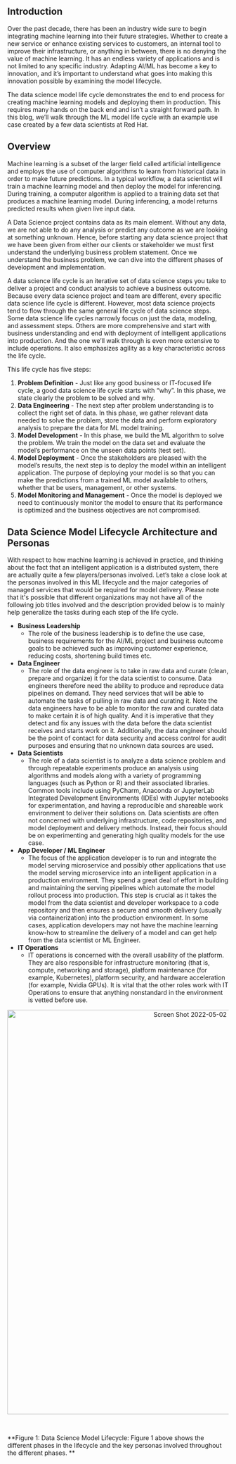 ## Introduction

Over the past decade, there has been an industry wide sure to begin integrating machine learning into their future strategies. Whether to create a new service or enhance existing services to customers, an internal tool to improve their infrastructure, or anything in between, there is no denying the value of machine learning. It has an endless variety of applications and is not limited to any specific industry. Adapting AI/ML has become a key to innovation, and it’s important to understand what goes into making this innovation possible by examining the model lifecycle. 

The data science model life cycle demonstrates the end to end process for creating machine learning models and deploying them in production. This requires many hands on the back end and isn’t a straight forward path. In this blog, we’ll walk through the ML model life cycle with an example use case created by a few data scientists at Red Hat.

## Overview

Machine learning is a subset of the larger field called artificial intelligence and employs the use of computer algorithms to learn from historical data in order to make future predictions. In a typical workflow, a data scientist will train a machine learning model and then deploy the model for inferencing. During training, a computer algorithm is applied to a training data set that produces a machine learning model. During inferencing, a model returns predicted results when given live input data. 

A Data Science project contains data as its main element. Without any data, we are not able to do any analysis or predict any outcome as we are looking at something unknown. Hence, before starting any data science project that we have been given from either our clients or stakeholder we must first understand the underlying business problem statement. Once we understand the business problem, we can dive into the different phases of development and implementation. 

A data science life cycle is an iterative set of data science steps you take to deliver a project and conduct analysis to achieve a business outcome. Because every data science project and team are different, every specific data science life cycle is different. However, most data science projects tend to flow through the same general life cycle of data science steps. Some data science life cycles narrowly focus on just the data, modeling, and assessment steps. Others are more comprehensive and start with business understanding and end with deployment of intelligent applications into production. And the one we’ll walk through is even more extensive to include operations. It also emphasizes agility as a key characteristic across the life cycle.

This life cycle has five steps:

1. **Problem Definition** - Just like any good business or IT-focused life cycle, a good data science life cycle starts with “why”. In this phase, we state clearly the problem to be solved and why. 
2. **Data Engineering** - The next step after problem understanding is to collect the right set of data. In this phase, we gather relevant data needed to solve the problem, store the data and perform exploratory analysis to prepare the data for ML model training.
3. **Model Development** - In this phase, we build the ML algorithm to solve the problem. We train the model on the data set and evaluate the model’s performance on the unseen data points (test set).
4. **Model Deployment** - Once the stakeholders are pleased with the model’s results, the next step is to deploy the model within an intelligent application. The purpose of deploying your model is so that you can make the predictions from a trained ML model available to others, whether that be users, management, or other systems.
5. **Model Monitoring and Management** - Once the model is deployed we need to continuously monitor the model to ensure that its performance is optimized and the business objectives are not compromised.

## Data Science Model Lifecycle Architecture and Personas

With respect to how machine learning is achieved in practice, and thinking about the fact that an intelligent application is a distributed system, there are actually quite a few players/personas involved. Let’s take a close look at the personas involved in this ML lifecycle and the major categories of managed services that would be required for model delivery. Please note that it's possible that different organizations may not have all of the following job titles involved and the description provided below is to mainly help generalize the tasks during each step of the life cycle.

- **Business Leadership**
  - The role of the business leadership is to define the use case, business requirements for the AI/ML project and business outcome goals to be achieved such as improving customer experience, reducing costs, shortening build times etc.
- **Data Engineer**
  - The role of the data engineer is to take in raw data and curate (clean, prepare and organize) it for the data scientist to consume. Data engineers therefore need the ability to produce and reproduce data pipelines on demand. They need services that will be able to automate the tasks of pulling in raw data and curating it. Note the data engineers have to be able to monitor the raw and curated data to make certain it is of high quality. And it is imperative that they detect and fix any issues with the data before the data scientist receives and starts work on it. Additionally, the data engineer should be the point of contact for data security and access control for audit purposes and ensuring that no unknown data sources are used.
- **Data Scientists**
  - The role of a data scientist is to analyze a data science problem and through repeatable experiments produce an analysis using algorithms and models along with a variety of programming languages (such as Python or R) and their associated libraries. Common tools include using PyCharm, Anaconda or JupyterLab Integrated Development Environments (IDEs) with Jupyter notebooks for experimentation, and having a reproducible and shareable work environment to deliver their solutions on. Data scientists are often not concerned with underlying infrastructure, code repositories, and model deployment and delivery methods. Instead, their focus should be on experimenting and generating high quality models for the use case.
- **App Developer / ML Engineer**
  - The focus of the application developer is to run and integrate the model serving microservice and possibly other applications that use the model serving microservice into an intelligent application in a production environment. They spend a great deal of effort in building and maintaining the serving pipelines which automate the model rollout process into production. This step is crucial as it takes the model from the data scientist and developer workspace to a code repository and then ensures a secure and smooth delivery (usually via containerization) into the production environment. In some cases, application developers may not have the machine learning know-how to streamline the delivery of a model and can get help from the data scientist or ML Engineer.
- **IT Operations**
  - IT operations is concerned with the overall usability of the platform. They are also responsible for infrastructure monitoring (that is, compute, networking and storage), platform maintenance (for example, Kubernetes), platform security, and hardware acceleration (for example, Nvidia GPUs). It is vital that the other roles work with IT Operations to ensure that anything nonstandard in the environment is vetted before use.

<p align="center">
<img width="919" alt="Screen Shot 2022-05-02 at 10 46 27 PM" src="https://user-images.githubusercontent.com/45447032/166409387-51d05189-a43d-4acd-a79c-d976284c3e35.png">
</p> <br>

**Figure 1: Data Science Model Lifecycle: Figure 1 above shows the different phases in the lifecycle and the key personas involved throughout the different phases. **

